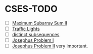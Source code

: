 # CSES-TODO
- [ ] [Maximum Subarray Sum II](https://cses.fi/problemset/result/12971644/)
- [ ] [Traffic Lights](https://cses.fi/problemset/task/1163)
- [ ] [distinct subsequences](https://cses.fi/problemset/task/3421)
- [ ] [Josephus Problem I](https://cses.fi/problemset/task/2162/)
- [ ] [Josephus Problem II](https://cses.fi/problemset/task/2163/) very important.
